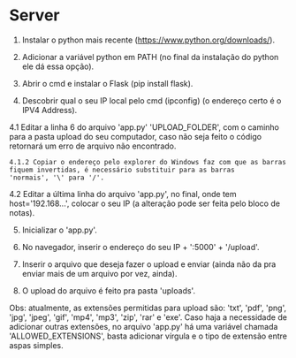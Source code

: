# Server

1. Instalar o python mais recente (https://www.python.org/downloads/).

2. Adicionar a variável python em PATH (no final da instalação do python ele dá essa opção).

3. Abrir o cmd e instalar o Flask (pip install flask).

4. Descobrir qual o seu IP local pelo cmd (ipconfig) (o endereço certo é o IPV4 Address).

  4.1 Editar a linha 6 do arquivo 'app.py' 'UPLOAD_FOLDER', com o caminho para a pasta upload do seu computador, caso não seja feito
  o código retornará um erro de arquivo não encontrado.
    
    4.1.2 Copiar o endereço pelo explorer do Windows faz com que as barras fiquem invertidas, é necessário substituir para as barras
    'normais', '\' para '/'.
  
  4.2 Editar a última linha do arquivo 'app.py', no final, onde tem host='192.168...', colocar o seu IP (a alteração pode ser feita pelo bloco de notas).

5. Inicializar o 'app.py'.

6. No navegador, inserir o endereço do seu IP + ':5000' + '/upload'.

7. Inserir o arquivo que deseja fazer o upload e enviar (ainda não da pra enviar mais de um arquivo por vez, ainda).

8. O upload do arquivo é feito pra pasta 'uploads'.

Obs: atualmente, as extensões permitidas para upload são: 'txt', 'pdf', 'png', 'jpg', 'jpeg', 'gif', 'mp4', 'mp3', 'zip', 'rar' e 'exe'.
Caso haja a necessidade de adicionar outras extensões, no arquivo 'app.py' há uma variável chamada 'ALLOWED_EXTENSIONS', basta adicionar
vírgula e o tipo de extensão entre aspas simples.
